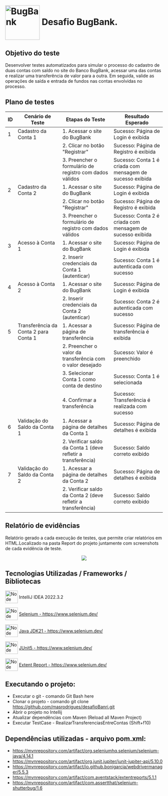 # <img src="https://imgur.com/MlNEHC2.png" width="110" alt="BugBank" style="vertical-align: middle;"> Desafio BugBank.
## Objetivo do teste
Desenvolver testes automatizados para simular o processo do cadastro de duas contas com saldo no site do Banco BugBank, acessar uma das contas e realizar uma transferência de valor para a outra. Em seguida, valide as operações de saída e entrada de fundos nas contas envolvidas no processo.

## Plano de testes
| ID  | Cenário de Teste                      | Etapas do Teste                                               | Resultado Esperado                                        |
|-----|---------------------------------------|---------------------------------------------------------------|-----------------------------------------------------------|
| 1   | Cadastro da Conta 1                   | 1. Acessar o site do BugBank                                  | Sucesso: Página de Login é exibida                        |
|     |                                       | 2. Clicar no botão "Registrar"                                | Sucesso: Página de Registro é exibida                     |
|     |                                       | 3. Preencher o formulário de registro com dados válidos       | Sucesso: Conta 1 é criada com mensagem de sucesso exibida |
| 2   | Cadastro da Conta 2                   | 1. Acessar o site do BugBank                                  | Sucesso: Página de Login é exibida                        |
|     |                                       | 2. Clicar no botão "Registrar"                                | Sucesso: Página de Registro é exibida                     |
|     |                                       | 3. Preencher o formulário de registro com dados válidos       | Sucesso: Conta 2 é criada com mensagem de sucesso exibida |
| 3   | Acesso à Conta 1                      | 1. Acessar o site do BugBank                                  | Sucesso: Página de Login é exibida                        |
|     |                                       | 2. Inserir credenciais da Conta 1 (autenticar)                | Sucesso: Conta 1 é autenticada com sucesso                |
| 4   | Acesso à Conta 2                      | 1. Acessar o site do BugBank                                  | Sucesso: Página de Login é exibida                        |
|     |                                       | 2. Inserir credenciais da Conta 2 (autenticar)                | Sucesso: Conta 2 é autenticada com sucesso                |
| 5   | Transferência da Conta 2 para Conta 1 | 1. Acessar a página de transferência                          | Sucesso: Página de transferência é exibida                |
|     |                                       | 2. Preencher o valor da transferência com o valor desejado    | Sucesso: Valor é preenchido                               |
|     |                                       | 3. Selecionar Conta 1 como conta de destino                   | Sucesso: Conta 1 é selecionada                            |
|     |                                       | 4. Confirmar a transferência                                  | Sucesso: Transferência é realizada com sucesso            |
| 6   | Validação do Saldo da Conta 1         | 1. Acessar a página de detalhes da Conta 1                    | Sucesso: Página de detalhes é exibida                     |
|     |                                       | 2. Verificar saldo da Conta 1 (deve refletir a transferência) | Sucesso: Saldo correto exibido                            |
| 7   | Validação do Saldo da Conta 2         | 1. Acessar a página de detalhes da Conta 2                    | Sucesso: Página de detalhes é exibida                     |
|     |                                       | 2. Verificar saldo da Conta 2 (deve refletir a transferência) | Sucesso: Saldo correto exibido                            |

## Relatório de evidências
Relatório gerado a cada execução de testes, que permite criar relatórios em HTML.Localizado na pasta Report do
projeto juntamente com screenshots de cada evidência de teste.
<p align="center"> <img src="https://imgur.com/oIOhJj2.png" min-width="100px" max-width="140px"> </p>

## Tecnologias Utilizadas / Frameworks / Bibliotecas
<div>
    <img src="https://imgur.com/NZjgS4y.png" width="40" alt="Node" style="vertical-align: middle;">
    <span style="vertical-align: middle;">IntelliJ IDEA 2022.3.2</span>
</div>
<p></p>
<div>
    <img src="https://imgur.com/T6vRl2Q.png" width="40" alt="Node" style="vertical-align: middle;">
<a href="https://www.selenium.dev/" style="vertical-align: middle;">Selenium - https://www.selenium.dev/</a>
</div>
<p></p>
<div>
    <img src="https://imgur.com/XGHJsjR.png" width="40" alt="Node" style="vertical-align: middle;">
    <a href="https://www.java.com/pt-BR/" style="vertical-align: middle;">Java JDK21 - https://www.selenium.dev/</a>
</div>
<p></p>
<div>
    <img src="https://imgur.com/EnDOYZt.png" width="40" alt="Node" style="vertical-align: middle;">
    <a href="https://junit.org/junit5/" style="vertical-align: middle;">JUnit5 - https://www.selenium.dev/</a>
</div>
<p></p>
<div>
    <img src="https://imgur.com/kn0WGKY.png" width="40" alt="Node" style="vertical-align: middle;">
    <a href="https://www.extentreports.com/" style="vertical-align: middle;">Extent Report - https://www.selenium.dev/</a>
</div>




##	Executando o projeto:
 - Executar o git - comando Git Bash here
 - Clonar o projeto - comando git clone https://github.com/masrodrigues/desafioBanri.git
 - Abrir o projeto no Intellij
 - Atualizar dependências com Maven (Reload all Maven Project)
 - Executar TestCase - RealizarTransferenciasEntreContas (Shift+f10)


## Dependências utilizadas - arquivo pom.xml:

- https://mvnrepository.com/artifact/org.seleniumhq.selenium/selenium-java/4.14.1
- https://mvnrepository.com/artifact/org.junit.jupiter/junit-jupiter-api/5.10.0
- https://mvnrepository.com/artifact/io.github.bonigarcia/webdrivermanager/5.5.3
- https://mvnrepository.com/artifact/com.aventstack/extentreports/5.1.1
- https://mvnrepository.com/artifact/com.assertthat/selenium-shutterbug/1.6



